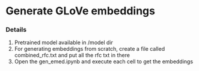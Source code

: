 # Generate GLoVe embeddings

### Details

1. Pretrained model available in /model dir
2. For generating embeddings from scratch, create a file called combined_rfc.txt and put all the rfc txt in there
3. Open the gen_emed.ipynb and execute each cell to get the embeddings
